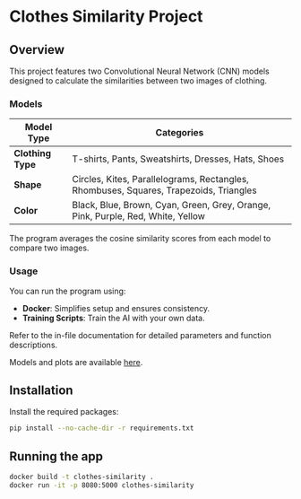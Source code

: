 # Clothes Similarity Project

## Overview

This project features two Convolutional Neural Network (CNN) models designed to calculate the similarities between two images of clothing.

### Models

| Model Type         | Categories                                                                 |
|--------------------|----------------------------------------------------------------------------|
| **Clothing Type**  | T-shirts, Pants, Sweatshirts, Dresses, Hats, Shoes                         |
| **Shape**          | Circles, Kites, Parallelograms, Rectangles, Rhombuses, Squares, Trapezoids, Triangles |
| **Color**          | Black, Blue, Brown, Cyan, Green, Grey, Orange, Pink, Purple, Red, White, Yellow |

The program averages the cosine similarity scores from each model to compare two images.

### Usage

You can run the program using:
- **Docker**: Simplifies setup and ensures consistency.
- **Training Scripts**: Train the AI with your own data.

Refer to the in-file documentation for detailed parameters and function descriptions.

Models and plots are available [here](https://drive.google.com/drive/folders/16XzrZ49q-yK1KmiGvbj-Nu7ORWCz2PPq?usp=drive_link).

## Installation

Install the required packages:

```bash
pip install --no-cache-dir -r requirements.txt
```

## Running the app

```bash
docker build -t clothes-similarity . 
docker run -it -p 8080:5000 clothes-similarity
```
